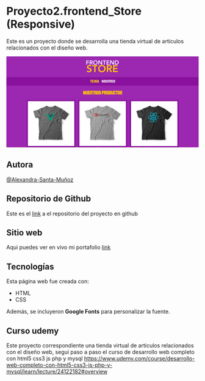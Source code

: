 # Proyecto2.frontend_Store (Responsive)
Este es un proyecto donde se desarrolla una tienda virtual de articulos relacionados con el diseño web.

![Tienda virtual front end](frontendStore1.PNG)

## Autora

[@Alexandra-Santa-Muñoz](https://www.linkedin.com/in/asamu10/)

## Repositorio de Github

Este es el [link](https://github.com/alexa272/Proyecto1.freelancer/tree/main) a el repositorio del proyecto en github

## Sitio web

Aqui puedes ver en vivo mi portafolio [link](https://paginafreelancerasm.netlify.app/)

## Tecnologías

Esta página web fue creada con:

* HTML
* CSS

Además, se incluyeron **Google Fonts** para personalizar la fuente. 

## Curso udemy

Este proyecto correspondiente una tienda virtual de articulos relacionados con el diseño web, segui paso a paso el curso de desarrollo web completo con html5 css3 js php y mysql https://www.udemy.com/course/desarrollo-web-completo-con-html5-css3-js-php-y-mysql/learn/lecture/24122182#overview